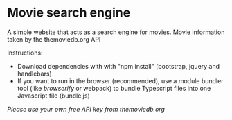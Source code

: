 # Movie search engine

A simple website that acts as a search engine for movies.
Movie information taken by the themoviedb.org API

Instructions:
- Download dependencies with with "npm install" (bootstrap, jquery and handlebars)
- If you want to run in the browser (recommended), use a module bundler tool (like *browserify* or webpack) to bundle Typescript files into one Javascript file (bundle.js)
<!-- - If you want to run tests in the browser, do the same bundling process as above. -->

*Please use your own free API key from themoviedb.org*
